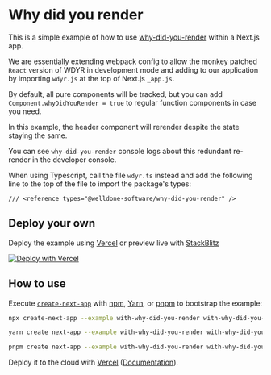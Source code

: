 # Why did you render

This is a simple example of how to use [why-did-you-render](https://github.com/welldone-software/why-did-you-render) within a Next.js app.

We are essentially extending webpack config to allow the monkey patched `React` version of WDYR in development mode and adding to our application
by importing `wdyr.js` at the top of Next.js `_app.js`.

By default, all pure components will be tracked, but you can add
`Component.whyDidYouRender = true` to regular function components in case you need.

In this example, the header component will rerender despite the state staying the same.

You can see `why-did-you-render` console logs about this redundant re-render in the developer console.

When using Typescript, call the file `wdyr.ts` instead and add the following line to the top of the file to import the package's types:

```
/// <reference types="@welldone-software/why-did-you-render" />
```

## Deploy your own

Deploy the example using [Vercel](https://vercel.com?utm_source=github&utm_medium=readme&utm_campaign=next-example) or preview live with [StackBlitz](https://stackblitz.com/github/vercel/next.js/tree/canary/examples/with-why-did-you-render)

[![Deploy with Vercel](https://vercel.com/button)](https://vercel.com/new/git/external?repository-url=https://github.com/vercel/next.js/tree/canary/examples/with-why-did-you-render&project-name=with-why-did-you-render&repository-name=with-why-did-you-render)

## How to use

Execute [`create-next-app`](https://github.com/vercel/next.js/tree/canary/packages/create-next-app) with [npm](https://docs.npmjs.com/cli/init), [Yarn](https://yarnpkg.com/lang/en/docs/cli/create/), or [pnpm](https://pnpm.io) to bootstrap the example:

```bash
npx create-next-app --example with-why-did-you-render with-why-did-you-render-app
```

```bash
yarn create next-app --example with-why-did-you-render with-why-did-you-render-app
```

```bash
pnpm create next-app --example with-why-did-you-render with-why-did-you-render-app
```

Deploy it to the cloud with [Vercel](https://vercel.com/new?filter=next.js&utm_source=github&utm_medium=readme&utm_campaign=next-example) ([Documentation](https://nextjs.org/docs/deployment)).

